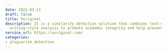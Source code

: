 ```yaml
---
date: 2022-03-11
draft: false
title: Ouriginal
description: It is a similarity detection solution that combines text-matching with
  writing-style analysis to promote academic integrity and help prevent plagiarism.
service_url: https://ouriginal.com/
categories:
- plagiarism_detection
---
```



